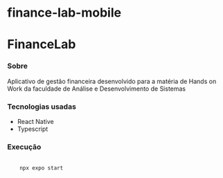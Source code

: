 # finance-lab-mobile
<h1>FinanceLab</h1>

<h3>Sobre</h3>
<p>Aplicativo de gestão financeira desenvolvido para a matéria de Hands on Work da faculdade de Análise e Desenvolvimento de Sistemas</p>

<h3>Tecnologias usadas</h3>
<ul>
  <li>React Native</li>
  <li>Typescript</li>
</ul>

<h3>Execução</h3>
<pre>
  <code>
    npx expo start
  </code>
</pre>

